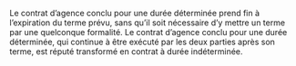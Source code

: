 Le contrat d’agence conclu pour une durée déterminée prend fin à l’expiration du
terme prévu, sans qu’il soit nécessaire d’y mettre un terme par une quelconque formalité.
Le contrat d’agence conclu pour une durée déterminée, qui continue à être exécuté par les
deux parties après son terme, est réputé transformé en contrat à durée indéterminée.